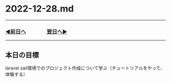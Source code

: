 # 2022-12-28.md

---

### [◀️前日へ](https://github.com/yuasys/chatty-journal/blob/main/2022/12/2022-12-27.md)&emsp;&emsp;&emsp;&emsp;[翌日へ▶️](https://github.com/yuasys/chatty-journal/blob/main/2022/12/2022-12-29.md)

---

## 本日の目標

laravel sail環境でのプロジェクト作成について学ぶ（チュートリアルをやって、体験する）
